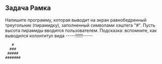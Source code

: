 ## Задача Рамка

Напишите программу, которая выводит на экран равнобедренный треугольник (пирамидку), заполненный символами хэштега "#".
Пусть высота пирамиды вводится пользователем. Подсказка: вспомните, как выводился колонтитул вида -----!!!!!!-----

```
   #
  ###
 #####
#######

```
